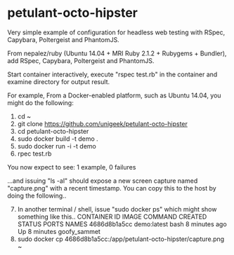 petulant-octo-hipster
=====================

Very simple example of configuration for headless web testing
with RSpec, Capybara, Poltergeist and PhantomJS.

From nepalez/ruby (Ubuntu 14.04 + MRI Ruby 2.1.2 + Rubygems + Bundler),
add RSpec, Capybara, Poltergeist and PhantomJS.

Start container interactively, execute "rspec test.rb" in the container
and examine directory for output result.

For example,
From a Docker-enabled platform, such as Ubuntu 14.04, you might do the following:
1) cd ~
2) git clone https://github.com/unigeek/petulant-octo-hipster
3) cd petulant-octo-hipster
4) sudo docker build -t demo .
5) sudo docker run -i -t demo
6) rpec test.rb

You now expect to see:
1 example, 0 failures

...and issuing "ls -al" should expose a new screen capture named "capture.png" with a recent timestamp. You can copy this to the host by doing the following..

7) In another terminal / shell, issue "sudo docker ps" which might show something like this..
   CONTAINER ID   IMAGE         COMMAND    CREATED         STATUS          PORTS     NAMES
   4686d8b1a5cc   demo:latest   bash       8 minutes ago   Up 8 minutes              goofy_sammet
8) sudo docker cp 4686d8b1a5cc:/app/petulant-octo-hipster/capture.png ~
